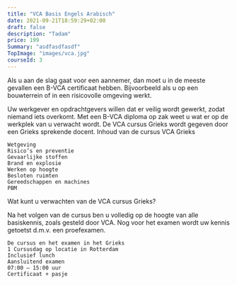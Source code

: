 ```yaml
---
title: "VCA Basis Engels Arabisch"
date: 2021-09-21T18:59:29+02:00
draft: false
description: "Tadam"
price: 199
Summary: "asdfasdfasdf"
TopImage: "images/vca.jpg"
courseId: 3
---
```


Als u aan de slag gaat voor een aannemer, dan moet u in de meeste gevallen een B-VCA certificaat hebben. Bijvoorbeeld als u op een bouwterrein of in een risicovolle omgeving werkt.

Uw werkgever en opdrachtgevers willen dat er veilig wordt gewerkt, zodat niemand iets overkomt. Met een B-VCA diploma op zak weet u wat er op de werkplek van u verwacht wordt.
De VCA cursus Grieks wordt gegeven door een Grieks sprekende docent.
Inhoud van de cursus VCA Grieks

    Wetgeving
    Risico’s en preventie
    Gevaarlijke stoffen
    Brand en explosie
    Werken op hoogte
    Besloten ruimten
    Gereedschappen en machines
    PBM

 
Wat kunt u verwachten van de VCA cursus Grieks?

Na het volgen van de cursus ben u volledig op de hoogte van alle basiskennis, zoals gesteld door VCA. Nog voor het examen wordt uw kennis getoetst d.m.v. een proefexamen.

    De cursus en het examen in het Grieks
    1 Cursusdag op locatie in Rotterdam
    Inclusief lunch
    Aansluitend examen
    07:00 – 15:00 uur
    Certificaat + pasje
